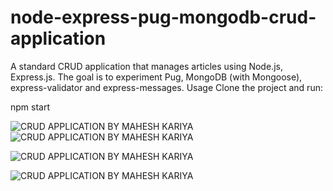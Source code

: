 # node-express-pug-mongodb-crud-application
A standard CRUD application that manages articles using Node.js, Express.js.  The goal is to experiment Pug, MongoDB (with Mongoose), express-validator and express-messages. Usage Clone the project and run:

 
npm start


![CRUD APPLICATION BY MAHESH KARIYA](http://qcom.org.in/github-images/crud-app-by-mahesh-kariya0.png)
![CRUD APPLICATION BY MAHESH KARIYA](http://qcom.org.in/github-images/crud-app-by-mahesh-kariya1.png)

![CRUD APPLICATION BY MAHESH KARIYA](http://qcom.org.in/github-images/crud-app-by-mahesh-kariya2.png)

![CRUD APPLICATION BY MAHESH KARIYA](http://qcom.org.in/github-images/crud-app-by-mahesh-kariya3.png)

